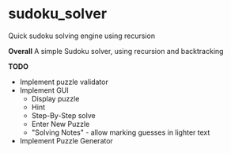# sudoku_solver
Quick sudoku solving engine using recursion

**Overall**
A simple Sudoku solver, using recursion and backtracking

**TODO**
* Implement puzzle validator
* Implement GUI
  * Display puzzle
  * Hint
  * Step-By-Step solve
  * Enter New Puzzle
  * "Solving Notes" - allow marking guesses in lighter text
* Implement Puzzle Generator
